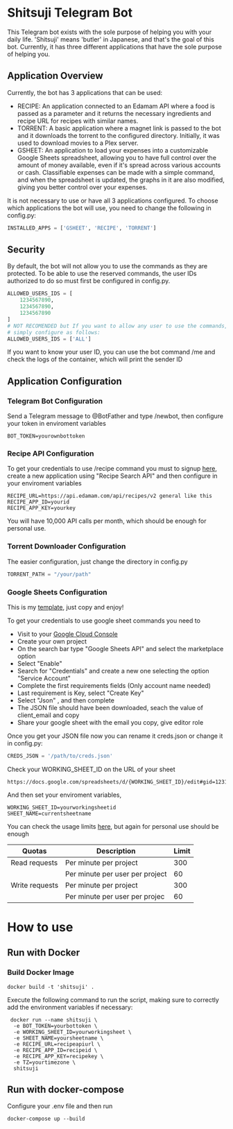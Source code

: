 # Shitsuji Telegram Bot
This Telegram bot exists with the sole purpose of helping you with your daily life. 'Shitsuji' means 'butler' in Japanese, and that's the goal of this bot. Currently, it has three different applications that have the sole purpose of helping you.

## Application Overview
Currently, the bot has 3 applications that can be used:

- RECIPE: An application connected to an Edamam API where a food is passed as a parameter and it returns the necessary ingredients and recipe URL for recipes with similar names.
- TORRENT: A basic application where a magnet link is passed to the bot and it downloads the torrent to the configured directory. Initially, it was used to download movies to a Plex server.
- GSHEET: An application to load your expenses into a customizable Google Sheets spreadsheet, allowing you to have full control over the amount of money available, even if it's spread across various accounts or cash. Classifiable expenses can be made with a simple command, and when the spreadsheet is updated, the graphs in it are also modified, giving you better control over your expenses.

It is not necessary to use or have all 3 applications configured. To choose which applications the bot will use, you need to change the following in config.py:
```python
INSTALLED_APPS = ['GSHEET', 'RECIPE', 'TORRENT']
```
## Security
By default, the bot will not allow you to use the commands as they are protected. To be able to use the reserved commands, the user IDs authorized to do so must first be configured in config.py.
```py
ALLOWED_USERS_IDS = [
    1234567890,
    1234567890,
    1234567890
]
# NOT RECOMENDED but If you want to allow any user to use the commands, 
# simply configure as follows:
ALLOWED_USERS_IDS = ['ALL']
```
If you want to know your user ID, you can use the bot command /me and check the logs of the container, which will print the sender ID
## Application Configuration
### Telegram Bot Configuration
Send a Telegram message to @BotFather and type /newbot, then configure your token in enviroment variables
```dosini
BOT_TOKEN=yourownbottoken
```
### Recipe API Configuration
To get your credentials to use /recipe command you must to signup  [here](https://developer.edamam.com/edamam-recipe-api), create a new application using "Recipe Search API" and then configure in your enviroment variables
```dosini
RECIPE_URL=https://api.edamam.com/api/recipes/v2 general like this
RECIPE_APP_ID=yourid
RECIPE_APP_KEY=yourkey
```
You will have 10,000 API calls per month, which should be enough for personal use.

### Torrent Downloader Configuration
The easier configuration, just change the directory in config.py 
```python
TORRENT_PATH = "/your/path"
```

### Google Sheets Configuration
This is my [template](https://docs.google.com/spreadsheets/d/15h8PVqjONZ7YIqVe49lz_QLOQjV6hS1-fuSnOlaadzI/edit#gid=0), just copy and enjoy!

To get your credentials to use google sheet commands you need to 
- Visit to your [Google Cloud Console](https://console.cloud.google.com/welcome)
- Create your own project
- On the search bar type "Google Sheets API" and select the marketplace option
- Select "Enable"
- Search for "Credentials" and create a new one selecting the option "Service Account"
- Complete the first requirements fields (Only account name needed)
- Last requirement is Key, select "Create Key" 
- Select "Json" , and then complete
- The JSON file should have been downloaded, seach the value of client_email and copy
- Share your google sheet with the email you copy, give editor role

Once you get your JSON file now you can rename it creds.json or change it in config.py:
```python
CREDS_JSON = '/path/to/creds.json'
```
Check your WORKING_SHEET_ID on the URL of your sheet 

```dosini
https://docs.google.com/spreadsheets/d/{WORKING_SHEET_ID}/edit#gid=123123
```
And then set your enviroment variables, 
```dosini
WORKING_SHEET_ID=yourworkingsheetid
SHEET_NAME=currentsheetname
```


You can check the usage limits [here](https://developers.google.com/sheets/api/limits), but again for personal use should be enough

| Quotas         | Description                     | Limit | 
|----------------|---------------------------------|-------|
| Read requests  | Per minute per project          | 300   |
|                | Per minute per user per project | 60    | 
| Write requests | Per minute per project          | 300   |
|                | Per minute per user per projec  | 60    |

# How to use
## Run with Docker
### Build Docker Image
```
docker build -t 'shitsuji' .
```
Execute the following command to run the script, making sure to correctly add the environment variables if necessary:
```
 docker run --name shitsuji \
  -e BOT_TOKEN=yourbottoken \
  -e WORKING_SHEET_ID=yourworkingsheet \
  -e SHEET_NAME=yoursheetname \
  -e RECIPE_URL=recipeapiurl \
  -e RECIPE_APP_ID=recipeid \
  -e RECIPE_APP_KEY=recipekey \
  -e TZ=yourtimezone \
  shitsuji
```

## Run with docker-compose
Configure your .env file and then run
```
docker-compose up --build
```